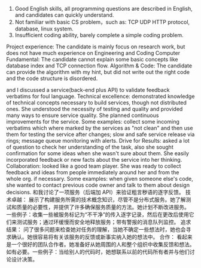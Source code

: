 1. Good English skills, all programming questions are described in English, and candidates can quickly understand.
2. Not familiar with basic CS problem，such as: TCP UDP HTTP protocol, database, linux system.
3. Insufficient coding ability, barely complete a simple coding problem.

Project experience: The candidate is mainly focus on research work, but does not have much experience on Engineering and Coding
Computer Fundamental: The candidate cannot explain some basic concepts like database index and TCP connection flow.
Algorithm & Code: The candidate can provide the algorithm with my hint, but did not write out the right code and the code structure is disordered.

<Name> and I discussed a service(back-end plus API) to validate feedback verbatims for foul language.
Technical excellence:
<name> demonstrated knowledge of technical concepts necessary to build services, though not distributed ones.
She understood the necessity of testing and quality and provided many ways to ensure service quality.
She planned continuous improvements for the service.
Some examples:
collect some incoming verbatims which where marked by the services as "not clean" and then use them
for testing the service after changes; slow and safe service release via rings;
message queue monitoring with alerts.
Drive for Results:
<name> asked a lot of question to check her understanding of the task, also she sought confirmation
for some ideas when she wasn't sure about them.
She easily incorporated feedback or new facts about the service into her thinking.
Collaboration:
<name> looked like a good team player.
She was ready to collect feedback and ideas from people immediately around her and from the whole org.
if necessary. Some examples:
when given someone else's code, she wanted to contact previous code owner and talk to them about design decisions.
<Name> 和我讨论了一项服务（后端加 API）来验证粗言秽语的逐字反馈。
技术卓越：<name> 展示了构建服务所需的技术概念知识，尽管不是分布式服务。她了解测试和质量的必要性，并提供了许多确保服务质量的方法。她计划不断改进服务。
一些例子：收集一些被服务标记为“不干净”的传入逐字记录，然后在更改后使用它们来测试服务；通过环缓慢而安全地释放服务；带有警报的消息队列监控。
追求结果：<name> 问了很多问题来检查她对任务的理解，当她不确定一些想法时，她也会寻求确认。她很容易将有关该服务的反馈或新事实纳入她的想法中。
合作：<name> 看起来是一个很好的团队合作者。她准备好从她周围的人和整个组织中收集反馈和想法。
如有必要。一些例子：当给别人的代码时，她想联系以前的代码所有者并与他们讨论设计决策。